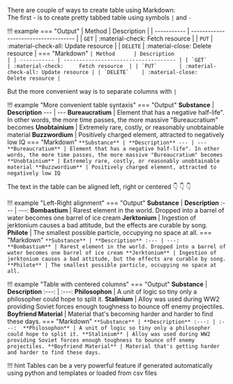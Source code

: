 There are couple of ways to create table using Markdown:   
The first - is to create pretty tabbed table using symbols ```|``` and ```-```

!!! example 
    === "Output"
        | Method      | Description                          |
        | ----------- | ------------------------------------ |
        | `GET`       | :material-check:     Fetch resource  |
        | `PUT`       | :material-check-all: Update resource |
        | `DELETE`    | :material-close:     Delete resource |
    === "Markdown"
        ```
        | Method      | Description                          |
        | ----------- | ------------------------------------ |
        | `GET`       | :material-check:     Fetch resource  |
        | `PUT`       | :material-check-all: Update resource |
        | `DELETE`    | :material-close:     Delete resource |
        ```

But the more convenient way is to separate columns with ```|```

!!! example "More convenient table syntaxis"
    === "Output"
        **Substance** | **Description**
        --- | --- 
        **Bureaucratium** | Element that has a negative half-life". In other words, the more time passes, the more massive "Bureaucratium" becomes
        **Unobtainium** | Extremely rare, costly, or reasonably unobtainable material
        **Buzzwordium** | Positively charged element, attracted to negatively low IQ 
    === "Markdown"
        ```
        **Substance** | **Description**
        --- | --- 
        **Bureaucratium** | Element that has a negative half-life". In other words, the more time passes, the more massive "Bureaucratium" becomes
        **Unobtainium** | Extremely rare, costly, or reasonably unobtainable material
        **Buzzwordium** | Positively charged element, attracted to negatively low IQ 
        ```

The text in the table can be aligned left, right or centered :point_down: :point_down: :point_down: 

!!! example "Left-Right alignment"
    === "Output"
        **Substance** | **Description**
        :--- | ---: 
        **Bombastium** | Rarest element in the world. Dropped into a barrel of water becomes one barrel of ice cream
        **Jerktonium** | Ingestion of jerktonium causes a bad attitude, but the effects are curable by song.
        **Philote** | The smallest possible particle, occupying no space at all.
    === "Markdown"
        ```
        **Substance** | **Description**
        :--- | ---: 
        **Bombastium** | Rarest element in the world. Dropped into a barrel of water becomes one barrel of ice cream
        **Jerktonium** | Ingestion of jerktonium causes a bad attitude, but the effects are curable by song.
        **Philote** | The smallest possible particle, occupying no space at all.
        ```

!!! example "Table with centered columns"
    === "Output"
        **Substance** | **Description**
        :---: | :---: 
        **Philosophon** | A unit of logic so tiny only a philosopher could hope to split it. 
        **Stalinium** | Alloy was used during WW2 providing Soviet forces enough toughness to bounce off enemy projectiles.
        **Boyfriend Material** | Material that's becoming harder and harder to find these days.
    === "Markdown"
        ```
        **Substance** | **Description**
        :---: | :---: 
        **Philosophon** | A unit of logic so tiny only a philosopher could hope to split it.
        **Stalinium** | Alloy was used during WW2 providing Soviet forces enough toughness to bounce off enemy projectiles.
        **Boyfriend Material** | Material that's getting harder and harder to find these days.
        ```

!!! hint 
    Tables can be a very powerful feature if generated automatically using python and templates or loaded from csv files